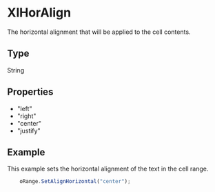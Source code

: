 # XlHorAlign

The horizontal alignment that will be applied to the cell contents.

## Type

String

## Properties

- "left" 
- "right" 
- "center"
- "justify"

## Example

This example sets the horizontal alignment of the text in the cell range.

```javascript
	oRange.SetAlignHorizontal("center");
```